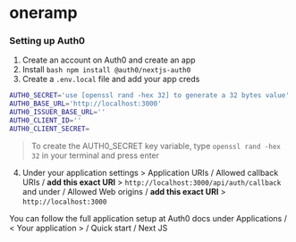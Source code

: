 # oneramp

### Setting up Auth0

1. Create an account on Auth0 and create an app
2. Install ```bash npm install @auth0/nextjs-auth0```
3. Create a `.env.local` file and add your app creds

```bash
AUTH0_SECRET='use [openssl rand -hex 32] to generate a 32 bytes value'
AUTH0_BASE_URL='http://localhost:3000'
AUTH0_ISSUER_BASE_URL=''
AUTH0_CLIENT_ID=''
AUTH0_CLIENT_SECRET=
```

> To create the AUTH0_SECRET key variable, type `openssl rand -hex 32` in your terminal and press enter

4. Under your application settings > Application URIs  / Allowed callback URIs / **add this exact URI** > `http://localhost:3000/api/auth/callback` and under / Allowed Web origins / **add this exact URI** > `http://localhost:3000`

You can follow the full application setup at Auth0 docs under Applications / < Your application > / Quick start / Next JS
